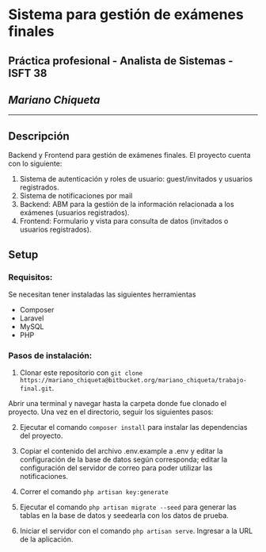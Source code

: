 # Sistema para gestión de exámenes finales

## Práctica profesional - Analista de Sistemas - ISFT 38
## *Mariano Chiqueta*

---

## Descripción
Backend y Frontend para gestión de exámenes finales. El proyecto cuenta con lo siguiente:
1. Sistema de autenticación y roles de usuario: guest/invitados y usuarios registrados.
2. Sistema de notificaciones por mail
3. Backend: ABM para la gestión de la información relacionada a los exámenes (usuarios registrados).
4. Frontend: Formulario y vista para consulta de datos (invitados o usuarios registrados).

## Setup

### Requisitos:
Se necesitan tener instaladas las siguientes herramientas
- Composer
- Laravel
- MySQL
- PHP

### Pasos de instalación:

1. Clonar este repositorio con `git clone https://mariano_chiqueta@bitbucket.org/mariano_chiqueta/trabajo-final.git`.

Abrir una terminal y navegar hasta la carpeta donde fue clonado el proyecto. Una vez en el directorio, seguir los siguientes pasos:

2. Ejecutar el comando `composer install` para instalar las dependencias del proyecto.

3. Copiar el contenido del archivo .env.example a .env y editar la configuración de la base de datos según corresponda; editar la configuración del servidor de correo para poder utilizar las notificaciones.

4. Correr el comando `php artisan key:generate`

5. Ejecutar el comando `php artisan migrate --seed` para generar las tablas en la base de datos y seedearla con los datos de prueba.

6. Iniciar el servidor con el comando `php artisan serve`. Ingresar a la URL de la aplicación.
